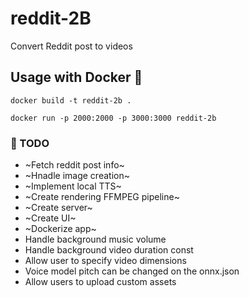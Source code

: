 # reddit-2B
Convert Reddit post to videos

## Usage with Docker 🐋
```
docker build -t reddit-2b .
```

```
docker run -p 2000:2000 -p 3000:3000 reddit-2b
```

### 🚧 TODO 
* ~Fetch reddit post info~
* ~Hnadle image creation~
* ~Implement local TTS~
* ~Create rendering FFMPEG pipeline~
* ~Create server~
* ~Create UI~
* ~Dockerize app~ 
* Handle background music volume
* Handle background video duration const
* Allow user to specify video dimensions
* Voice model pitch can be changed on the onnx.json
* Allow users to upload custom assets

